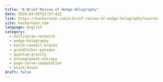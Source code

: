 ```yaml
---
title: "A Brief Review of Wedge Holography"
date: 2024-03-05T22:57:42Z
link: https://hackernoon.com/a-brief-review-of-wedge-holography?source=rss&utm_medium=RSS&utm_source=news.12bit.vn
site: hackernoon.com
language: English
category:
  - multiverse-research
  - wedge-holography
  - karch-randall-branes
  - grandfather-paradox
  - quantum-gravity
  - entanglement-entropy
  - page-curve-computation
  - black-holes
draft: false
---
```

